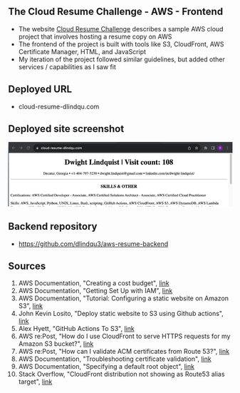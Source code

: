 ## The Cloud Resume Challenge - AWS - Frontend 
- The website [Cloud Resume Challenge](https://cloudresumechallenge.dev/docs/the-challenge/aws/) describes a sample AWS cloud project that involves hosting a resume copy on AWS 
- The frontend of the project is built with tools like S3, CloudFront, AWS Certificate Manager, HTML, and JavaScript
- My iteration of the project followed similar guidelines, but  added other services / capabilities as I saw fit 

## Deployed URL 
- cloud-resume-dlindqu.com 


## Deployed site screenshot 
<img src="./images/deployed_resume_screenshot.png">


## Backend repository 
- https://github.com/dlindqu3/aws-resume-backend 

 ## Sources 
1. AWS Documentation, "Creating a cost budget", [link](https://docs.aws.amazon.com/cost-management/latest/userguide/create-cost-budget.html)
2. AWS Documentation, "Getting Set Up with IAM", [link](https://docs.aws.amazon.com/IAM/latest/UserGuide/getting-set-up.html) 
3. AWS Documentation, "Tutorial: Configuring a static website on Amazon S3", [link](https://docs.aws.amazon.com/AmazonS3/latest/userguide/HostingWebsiteOnS3Setup.html) 
4. John Kevin Losito, "Deploy static website to S3 using Github actions", [link](https://dev.to/johnkevinlosito/deploy-static-website-to-s3-using-github-actions-4a0e)
5. Alex Hyett, "GitHub Actions To S3", [link](https://www.youtube.com/watch?v=JffSxrjx_UM)
6. AWS re:Post, "How do I use CloudFront to serve HTTPS requests for my Amazon S3 bucket?", [link](https://repost.aws/knowledge-center/cloudfront-https-requests-s3)
7. AWS re:Post, "How can I validate ACM certificates from Route 53?", [link](https://repost.aws/knowledge-center/route-53-validate-acm-certificates)
8. AWS Documentation, "Troubleshooting certificate validation", [link](https://docs.aws.amazon.com/acm/latest/userguide/certificate-validation.html) 
9. AWS Documentation, "Specifying a default root object", [link](https://docs.aws.amazon.com/AmazonCloudFront/latest/DeveloperGuide/DefaultRootObject.html)
10. Stack Overflow, "CloudFront distribution not showing as Route53 alias target", [link](https://stackoverflow.com/questions/30611917/cloudfront-distribution-not-showing-as-route53-alias-target)